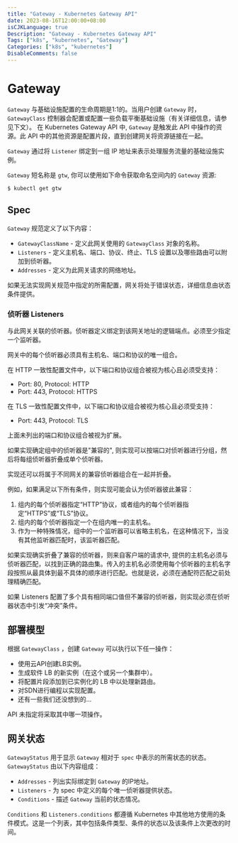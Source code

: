 ```yaml
---
title: "Gateway - Kubernetes Gateway API"
date: 2023-08-16T12:00:00+08:00
isCJKLanguage: true
Description: "Gateway - Kubernetes Gateway API"
Tags: ["k8s", "kubernetes", "Gateway"]
Categories: ["k8s", "kubernetes"]
DisableComments: false
---
```



# Gateway

`Gateway` 与基础设施配置的生命周期是1:1的。当用户创建 `Gateway` 时， `GatewayClass` 控制器会配置或配置一些负载平衡基础设施（有关详细信息，请参见下文）。 在 Kubernetes Gateway API 中, `Gateway` 是触发此 API 中操作的资源。此 API 中的其他资源是配置片段，直到创建网关将资源链接在一起。

`Gateway` 通过将 `Listener` 绑定到一组 IP 地址来表示处理服务流量的基础设施实例。

`Gateway` 短名称是 `gtw`, 你可以使用如下命令获取命名空间内的 `Gateway` 资源:

```shell
$ kubectl get gtw
```

## Spec

`Gateway` 规范定义了以下内容：

- `GatewayClassName` - 定义此网关使用的 `GatewayClass` 对象的名称。
- `Listeners` - 定义主机名、端口、协议、终止、TLS 设置以及哪些路由可以附加到侦听器。
- `Addresses` - 定义为此网关请求的网络地址。

如果无法实现网关规范中指定的所需配置，网关将处于错误状态，详细信息由状态条件提供。

### 侦听器 Listeners

与此网关关联的侦听器。侦听器定义绑定到该网关地址的逻辑端点。必须至少指定一个监听器。

网关中的每个侦听器必须具有主机名、端口和协议的唯一组合。

在 HTTP 一致性配置文件中，以下端口和协议组合被视为核心且必须受支持：

- Port: 80, Protocol: HTTP
- Port: 443, Protocol: HTTPS

在 TLS 一致性配置文件中，以下端口和协议组合被视为核心且必须受支持：

- Port: 443, Protocol: TLS

上面未列出的端口和协议组合被视为扩展。

如果实现确定组中的侦听器是"兼容的", 则实现可以按端口对侦听器进行分组，然后将每组侦听器折叠成单个侦听器。

实现还可以将属于不同网关的兼容侦听器组合在一起并折叠。

例如，如果满足以下所有条件，则实现可能会认为侦听器彼此兼容：

1. 组内的每个侦听器指定“HTTP”协议，或者组内的每个侦听器指定“HTTPS”或“TLS”协议。
2. 组内的每个侦听器指定一个在组内唯一的主机名。
3. 作为一种特殊情况，组中的一个监听器可以省略主机名，在这种情况下，当没有其他监听器匹配时，该监听器匹配。

如果实现确实折叠了兼容的侦听器，则来自客户端的请求中, 提供的主机名必须与侦听器匹配，以找到正确的路由集。传入的主机名必须使用每个侦听器的主机名字段按照从最具体到最不具体的顺序进行匹配。也就是说，必须在通配符匹配之前处理精确匹配。

如果 Listeners 配置了多个具有相同端口值但不兼容的侦听器，则实现必须在侦听器状态中引发“冲突”条件。

## 部署模型

根据 `GatewayClass` ，创建 `Gateway` 可以执行以下任一操作：

- 使用云API创建LB实例。
- 生成软件 LB 的新实例（在这个或另一个集群中）。
- 将配置片段添加到已实例化的 LB 中以处理新路由。
- 对SDN进行编程以实现配置。
- 还有一些我们还没想到的...

API 未指定将采取其中哪一项操作。

## 网关状态

`GatewayStatus` 用于显示 `Gateway` 相对于 `spec` 中表示的所需状态的状态。 `GatewayStatus` 由以下内容组成：

- `Addresses` - 列出实际绑定到 `Gateway` 的IP地址。
- `Listeners` - 为 spec 中定义的每个唯一侦听器提供状态。
- `Conditions` - 描述 `Gateway` 当前的状态情况。

`Conditions` 和 `Listeners.conditions` 都遵循 Kubernetes 中其他地方使用的条件模式。这是一个列表，其中包括条件类型、条件的状态以及该条件上次更改的时间。

